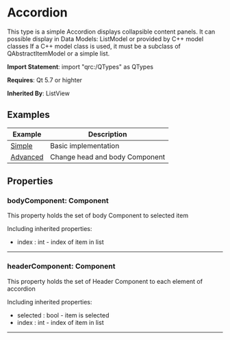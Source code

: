 # Accordion

This type is a simple Accordion displays collapsible content panels.
It can possible display in Data Models: ListModel or provided
by C++ model classes If a C++ model class is used, it must be a subclass of
QAbstractItemModel or a simple list.

**Import Statement**: import "qrc:/QTypes" as QTypes

**Requires**: Qt 5.7 or highter

**Inherited By**: ListView


## Examples

| Example   | Description |
| ------ | ------ |
| [Simple](https://github.com/RicGuerra/QTypes/tree/master/Examples/Accordion/Simple.qml)           | Basic implementation
| [Advanced](https://github.com/RicGuerra/QTypes/tree/master/Examples/Accordion/Advanced.qml)       | Change head and body Component



## Properties

### bodyComponent: Component

This property holds the set of body Component to selected item

Including inherited properties:
- index : int  - index of item in list

----

### headerComponent: Component

This property holds the set of Header Component to each element of accordion

Including inherited properties:

- selected : bool  - item is selected
- index : int  - index of item in list

----

